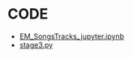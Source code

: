 # CODE

* [EM_SongsTracks_jupyter.ipynb](code/EM_SongsTracks_jupyter.ipynb)
* [stage3.py](code/stage3.py)
